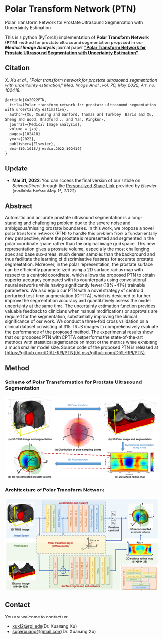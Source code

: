 # Polar Transform Network (PTN)
Polar Transform Network for Prostate Ultrasound Segmentation with Uncertainty Estimation

This is a python (PyTorch) implementation of **Polar Transform Network (PTN)** method for prostate ultrasound segmentation proposed in our ***Medical Image Analysis*** journal paper [**"Polar Transform Network for Prostate Ultrasound Segmentation with Uncertainty Estimation"**](https://doi.org/10.1016/j.media.2022.102418).

## Citation
  *X. Xu et al., "Polar transform network for prostate ultrasound segmentation with uncertainty estimation," Med. Image Anal., vol. 78, May 2022, Art. no. 102418.*

    @article{Xu2022PTN,
      title={Polar transform network for prostate ultrasound segmentation with uncertainty estimation}, 
      author={Xu, Xuanang and Sanford, Thomas and Turkbey, Baris and Xu, Sheng and Wood, Bradford J. and Yan, Pingkun},
      journal={Medical Image Analysis}, 
      volume = {78},
      pages={102418},
      year={2022},
      publisher={Elsevier},
      doi={10.1016/j.media.2022.102418}
    }

## Update
  - **Mar 31, 2022**: You can access the final version of our article on *ScienceDirect* through the [Personalized Share Link](https://authors.elsevier.com/c/1eo-W_UzlO11E5) provided by *Elsevier* (available before *May 15, 2022*).

## Abstract
Automatic and accurate prostate ultrasound segmentation is a long-standing and challenging problem due to the severe noise and ambiguous/missing prostate boundaries. In this work, we propose a novel polar transform network (PTN) to handle this problem from a fundamentally new perspective, where the prostate is represented and segmented in the polar coordinate space rather than the original image grid space. This new representation gives a prostate volume, especially the most challenging apex and base sub-areas, much denser samples than the background and thus facilitate the learning of discriminative features for accurate prostate segmentation. Moreover, in the polar representation, the prostate surface can be efficiently parameterized using a 2D surface radius map with respect to a centroid coordinate, which allows the proposed PTN to obtain superior accuracy compared with its counterparts using convolutional neural networks while having significantly fewer (18%~41%) trainable parameters. We also equip our PTN with a novel strategy of centroid perturbed test-time augmentation (CPTTA), which is designed to further improve the segmentation accuracy and quantitatively assess the model uncertainty at the same time. The uncertainty estimation function provides valuable feedback to clinicians when manual modifications or approvals are required for the segmentation, substantially improving the clinical significance of our work. We conduct a three-fold cross validation on a clinical dataset consisting of 315 TRUS images to comprehensively evaluate the performance of the proposed method. The experimental results show that our proposed PTN with CPTTA outperforms the state-of-the-art methods with statistical significance on most of the metrics while exhibiting a much smaller model size. Source code of the proposed PTN is released at [https://github.com/DIAL-RPI/PTN](https://github.com/DIAL-RPI/PTN).

## Method
### Scheme of Polar Transformation for Prostate Ultrasound Segmentation
<img src="./fig2.png"/>

### Architecture of Polar Transform Network
<img src="./fig1.png"/>

## Contact
You are welcome to contact us:  
  - [xux12@rpi.edu](mailto:xux12@rpi.edu)(Dr. Xuanang Xu)  
  - [superxuang@gmail.com](mailto:superxuang@gmail.com)(Dr. Xuanang Xu)
